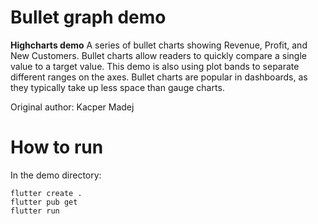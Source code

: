 # Bullet graph demo

**Highcharts demo**
A series of bullet charts showing Revenue, Profit, and New Customers.
        Bullet charts allow readers to quickly compare a single value to a
        target value. This demo is also using plot bands to separate different
        ranges on the axes. Bullet charts are popular in dashboards, as they
        typically take up less space than gauge charts.

Original author: Kacper Madej

# How to run

In the demo directory:

```
flutter create .
flutter pub get
flutter run
```

